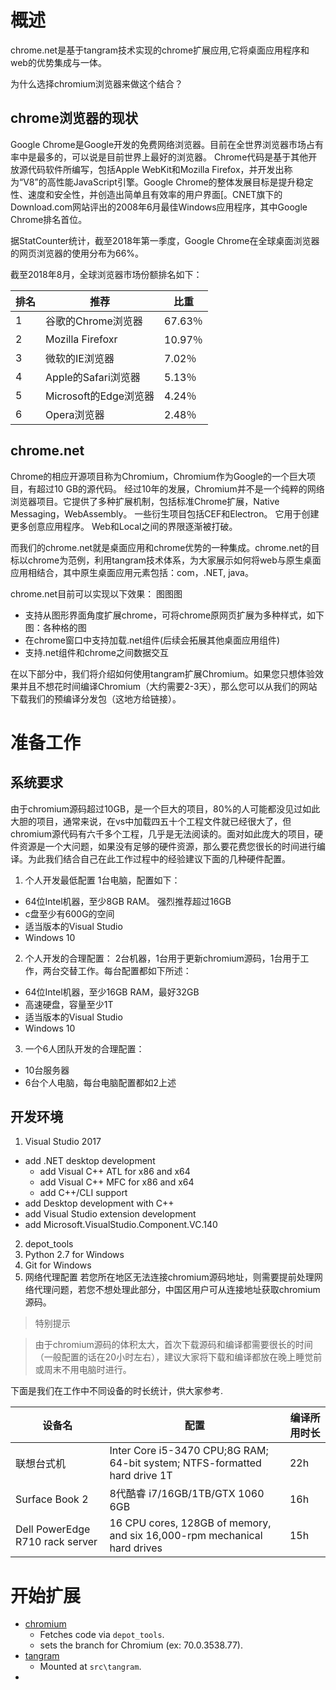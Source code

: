 # 概述

chrome.net是基于tangram技术实现的chrome扩展应用,它将桌面应用程序和web的优势集成与一体。

为什么选择chromium浏览器来做这个结合？


## chrome浏览器的现状

Google Chrome是Google开发的免费网络浏览器。目前在全世界浏览器市场占有率中是最多的，可以说是目前世界上最好的浏览器。
Chrome代码是基于其他开放源代码软件所编写，包括Apple WebKit和Mozilla Firefox，并开发出称为“V8”的高性能JavaScript引擎。Google Chrome的整体发展目标是提升稳定性、速度和安全性，并创造出简单且有效率的用户界面[。CNET旗下的Download.com网站评出的2008年6月最佳Windows应用程序，其中Google Chrome排名首位。

据StatCounter统计，截至2018年第一季度，Google Chrome在全球桌面浏览器的网页浏览器的使用分布为66%。

截至2018年8月，全球浏览器市场份额排名如下：


|排名|推荐|比重|
|---|-|---|
| 1 |谷歌的Chrome浏览器| 67.63％|
| 2 | Mozilla Firefoxr | 10.97％|
| 3 |微软的IE浏览器| 7.02％|
| 4 | Apple的Safari浏览器| 5.13％|
| 5 | Microsoft的Edge浏览器| 4.24％|
| 6 | Opera浏览器| 2.48％|

## chrome.net

Chrome的相应开源项目称为Chromium，Chromium作为Google的一个巨大项目，有超过10 GB的源代码。 经过10年的发展，Chromium并不是一个纯粹的网络浏览器项目。它提供了多种扩展机制，包括标准Chrome扩展，Native Messaging，WebAssembly。 一些衍生项目包括CEF和Electron。 它用于创建更多创意应用程序。 Web和Local之间的界限逐渐被打破。

而我们的chrome.net就是桌面应用和chrome优势的一种集成。chrome.net的目标以chrome为范例，利用tangram技术体系，为大家展示如何将web与原生桌面应用相结合，其中原生桌面应用元素包括：com，.NET, java。

chrome.net目前可以实现以下效果：
图图图

- 支持从图形界面角度扩展chrome，可将chrome原网页扩展为多种样式，如下图：各种格的图
- 在chrome窗口中支持加载.net组件(后续会拓展其他桌面应用组件)
- 支持.net组件和chrome之间数据交互

在以下部分中，我们将介绍如何使用tangram扩展Chromium。如果您只想体验效果并且不想花时间编译Chromium（大约需要2-3天），那么您可以从我们的网站下载我们的预编译分发包（这地方给链接）。

# 准备工作
## 系统要求
由于chromium源码超过10GB，是一个巨大的项目，80%的人可能都没见过如此大胆的项目，通常来说，在vs中加载四五十个工程文件就已经很大了，但chromium源代码有六千多个工程，几乎是无法阅读的。面对如此庞大的项目，硬件资源是一个大问题，如果没有足够的硬件资源，那么要花费您很长的时间进行编译。为此我们结合自己在此工作过程中的经验建议下面的几种硬件配置。
1. 个人开发最低配置
1台电脑，配置如下：
- 64位Intel机器，至少8GB RAM。 强烈推荐超过16GB
- c盘至少有600G的空间
- 适当版本的Visual Studio
- Windows 10

2. 个人开发的合理配置：
2台机器，1台用于更新chromium源码，1台用于工作，两台交替工作。每台配置都如下所述：
- 64位Intel机器，至少16GB RAM，最好32GB 
- 高速硬盘，容量至少1T 
- 适当版本的Visual Studio
- Windows 10
           
3. 一个6人团队开发的合理配置：
- 10台服务器 
- 6台个人电脑，每台电脑配置都如2上述
       
## 开发环境
  
1. Visual Studio 2017
- add .NET desktop development
   - add Visual C++ ATL for x86 and x64
   - add Visual C++ MFC for x86 and x64
   - add C++/CLI support
- add Desktop development with C++
- add Visual Studio extension development
- add Microsoft.VisualStudio.Component.VC.140

2. depot_tools
3. Python 2.7 for Windows
4. Git for Windows
5. 网络代理配置
若您所在地区无法连接chromium源码地址，则需要提前处理网络代理问题，若您不想处理此部分，中国区用户可从连接地址获取chromium源码。

> 特别提示

> 由于chromium源码的体积太大，首次下载源码和编译都需要很长的时间（一般配置的话在20小时左右），建议大家将下载和编译都放在晚上睡觉前或周末不用电脑时进行。

下面是我们在工作中不同设备的时长统计，供大家参考.

|设备名|配置|编译所用时长|
|---|-|---|
|联想台式机|Inter Core i5-3470 CPU;8G RAM; 64-bit system; NTFS-formatted hard drive 1T|22h|
|Surface Book 2|8代酷睿 i7/16GB/1TB/GTX 1060 6GB|16h|
|Dell PowerEdge R710 rack server|16 CPU cores, 128GB of memory, and six 16,000-rpm mechanical hard drives|15h|

# 开始扩展
- [chromium](https://chromium.googlesource.com/chromium/src.git)
   - Fetches code via `depot_tools`.
   - sets the branch for Chromium (ex: 70.0.3538.77).
- [tangram](https://github.com/tangarm/Tangram)
   - Mounted at `src\tangram`.
- 
   


